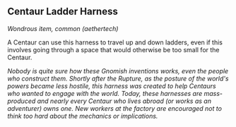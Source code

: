 ## Centaur Ladder Harness
*Wondrous item, common (aethertech)*

A Centaur can use this harness to travel up and down ladders, even if this involves going through a space that would otherwise be too small for the Centaur.

_Nobody is quite sure how these Gnomish inventions works, even the people who construct them. Shortly after the Rupture, as the posture of the world's powers became less hostile, this harness was created to help Centaurs who wanted to engage with the world. Today, these harnesses are mass-produced and nearly every Centaur who lives abroad (or works as an adventurer) owns one. New workers at the factory are encouraged not to think too hard about the mechanics or implications._

